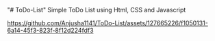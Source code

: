 "# ToDo-List" 
Simple ToDo List using Html, CSS and Javascript

https://github.com/Anjusha1141/ToDo-List/assets/127665226/f1050131-6a14-45f3-823f-8f12d224fdf3

